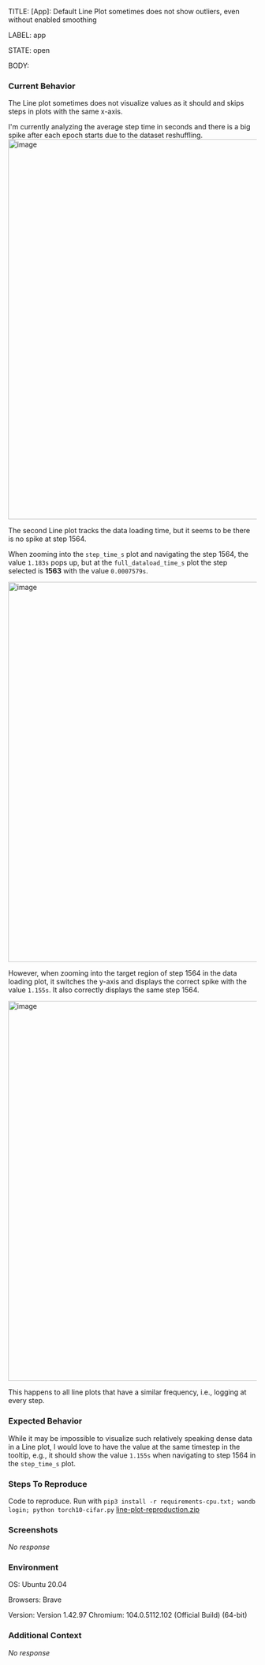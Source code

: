 TITLE:
[App]: Default Line Plot sometimes does not show outliers, even without enabled smoothing

LABEL:
app

STATE:
open

BODY:
### Current Behavior

The Line plot sometimes does not visualize values as it should and skips steps in plots with the same x-axis.

I'm currently analyzing the average step time in seconds and there is a big spike after each epoch starts due to the dataset reshuffling. 
<img width="771" alt="image" src="https://user-images.githubusercontent.com/9363632/191466584-3d5ce65f-fc49-4827-a942-f2ae7df74138.png">

The second Line plot tracks the data loading time, but it seems to be there is no spike at step 1564.

When zooming into the `step_time_s` plot and navigating the step 1564, the value `1.183s` pops up, but at the `full_dataload_time_s` plot the step selected is **1563** with the value `0.0007579s`.

<img width="771" alt="image" src="https://user-images.githubusercontent.com/9363632/191467214-415a7df3-33d4-4378-8d8b-495931ab9f37.png">

However, when zooming into the target region of step 1564 in the data loading plot, it switches the y-axis and displays the correct spike with the value `1.155s`. It also correctly displays the same step 1564.

<img width="771" alt="image" src="https://user-images.githubusercontent.com/9363632/191467976-7e92d434-d43b-489d-b252-e192fe391d58.png">

This happens to all line plots that have a similar frequency, i.e., logging at every step.


### Expected Behavior

While it may be impossible to visualize such relatively speaking dense data in a Line plot, I would love to have the value at the same timestep in the tooltip, e.g., it should show the value `1.155s` when navigating to step 1564 in the `step_time_s` plot.



### Steps To Reproduce

Code to reproduce. Run with `pip3 install -r requirements-cpu.txt; wandb login; python torch10-cifar.py`
[line-plot-reproduction.zip](https://github.com/wandb/wandb/files/9615384/line-plot-reproduction.zip)



### Screenshots

_No response_

### Environment

OS: Ubuntu 20.04

Browsers: Brave

Version: Version 1.42.97 Chromium: 104.0.5112.102 (Official Build) (64-bit)


### Additional Context

_No response_


